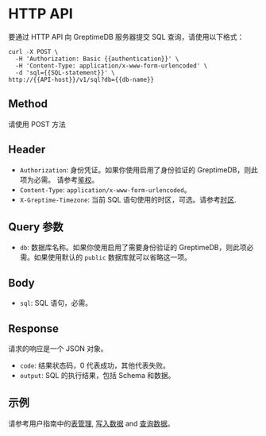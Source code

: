 # HTTP API

要通过 HTTP API 向 GreptimeDB 服务器提交 SQL 查询，请使用以下格式：

```shell
curl -X POST \
  -H 'Authorization: Basic {{authentication}}' \
  -H 'Content-Type: application/x-www-form-urlencoded' \
  -d 'sql={{SQL-statement}}' \
http://{{API-host}}/v1/sql?db={{db-name}}
```

## Method

请使用 POST 方法

## Header

- `Authorization`: 身份凭证。如果你使用启用了身份验证的 GreptimeDB，则此项为必需。 请参考[鉴权](/user-guide/clients/http-api.md#authentication)。
- `Content-Type`: `application/x-www-form-urlencoded`。
- `X-Greptime-Timezone`: 当前 SQL 语句使用的时区，可选。请参考[时区](/user-guide/clients/http-api.md#authentication#时区).

## Query 参数

- `db`: 数据库名称。如果你使用启用了需要身份验证的 GreptimeDB，则此项必需。如果使用默认的 `public` 数据库就可以省略这一项。

## Body

- `sql`: SQL 语句，必需。

## Response

请求的响应是一个 JSON 对象。

- `code`: 结果状态码，0 代表成功，其他代表失败。
- `output`: SQL 的执行结果，包括 Schema 和数据。

## 示例

请参考用户指南中的[表管理](/user-guide/table-management.md#http-api), [写入数据](/user-guide/write-data/sql.md#http-api) and [查询数据](/user-guide/query-data/sql.md#http-api)。
